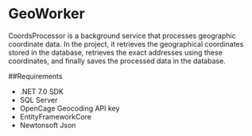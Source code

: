 # GeoWorker

CoordsProcessor is a background service that processes geographic coordinate data. In the project, it retrieves the geographical coordinates stored in the database, retrieves the exact addresses using these coordinates, and finally saves the processed data in the database.

##Requirements

- .NET 7.0 SDK
- SQL Server
- OpenCage Geocoding API key
- EntityFrameworkCore
- Newtonsoft Json
